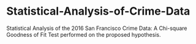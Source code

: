 # Statistical-Analysis-of-Crime-Data

Statistical Analysis of the 2016 San Francisco Crime Data:
A Chi-square Goodness of Fit Test performed on the proposed hypothesis.

